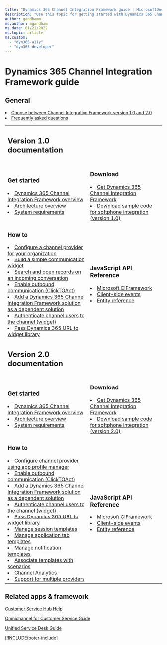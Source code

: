 ```yaml
---
title: "Dynamics 365 Channel Integration Framework guide | MicrosoftDocs"
description: "Use this topic for getting started with Dynamics 365 Channel Integration Framework. Includes download links and Javascript reference."
author: gandhamm
ms.author: mgandham
ms.date: 01/21/2022
ms.topic: article
ms.custom: 
  - "dyn365-a11y"
  - "dyn365-developer"
---
```


# Dynamics 365 Channel Integration Framework guide

<table>
<tr>
<h2> General </h2>
<li><a href="choose-between-versions.md" data-raw-source="[Choose between Channel Integration Framework version 1.0 and 2.0](choose-between-versions.md)">Choose between Channel Integration Framework version 1.0 and 2.0</a></li>

<li><a href="v1/administer/faq-channel-integration-framework.md" data-raw-source="[Frequently asked questions](v1/administer/faq-channel-integration-framework.md)">Frequently asked questions</a></li>
</tr>

<tr>
<td>
<h2> Version 1.0 documentation</h2>
</td>
</td>
<td>
</tr>

<tr>
<td>
<h3> Get started </h3>
<li><a href="v1/administer/overview-channel-integration-framework.md" data-raw-source="[Dynamics 365 Channel Integration Framework overview](v1/administer/overview-channel-integration-framework.md)">Dynamics 365 Channel Integration Framework overview</a></li>
<li><a href="v1/administer/overview-channel-integration-framework.md" data-raw-source="[Architecture overview of Dynamics 365 Channel Integration Framework](v1/administer/overview-channel-integration-framework.md)">Architecture overview</a></li>
<li><a href="v1/administer/system-requirements-channel-integration-framework.md" data-raw-source="[System requirements](v1/administer/system-requirements-channel-integration-framework.md)">System requirements</a></li>
</td>

<td>

<h3> Download </h3>

<li><a href="v1/administer/get-channel-integration-framework.md" data-raw-source="[Get Dynamics 365 Channel Integration Framework](v1/administer/get-channel-integration-framework.md)">Get Dynamics 365 Channel Integration Framework</a></li>
<li><a href="v1/administer/sample-softphone-integration.md" data-raw-source="[Download sample code for softphone integration (version 1.0)](v1/administer/sample-softphone-integration.md)">Download sample code for softphone integration (version 1.0)</a></li>
</td>
</tr>

<tr>
<td>

<h3> How to </h3>

<li><a href="v1/administer/configure-channel-provider-channel-integration-framework.md" data-raw-source="[Configure a channel provider for your organization](../customer-service/channel-integration-framework/configure-channel-provide-channel-integration-framework.md)">Configure a channel provider for your organization</a></li>
<li><a href="v1/administer/getting-started-simple-widget.md" data-raw-source="[Build a simple communication widget](v1/administer/getting-started-simple-widget.md)">Build a simple communication widget</a></li>
<li><a href="v1/administer/search-open-records-incoming-conversations.md" data-raw-source="[Search and open records on an incoming conversation](v1/administer/search-open-records-incoming-conversations.md)">Search and open records on an incoming conversation</a></li>
<li><a href="v1/administer/enable-outbound-communication-clicktoact.md" data-raw-source="[Enable outbound communication (ClickTOAct)](v1/administer/enable-outbound-communication-clicktoact.md)">Enable outbound communication (ClickTOAct)</a></li>
<li><a href="v1/administer/add-cif-solution-dependent-solution.md" data-raw-source="[Add a Dynamics 365 Channel Integration Framework solution as a dependent solution](v1/administer/add-cif-solution-dependent-solution.md)">Add a Dynamics 365 Channel Integration Framework solution as a dependent solution</a></li>
<li><a href="v1/administer/authenticate-channel-users.md" data-raw-source="[Authenticate channel users to the channel (widget)](v1/administer/authenticate-channel-users.md)">Authenticate channel users to the channel (widget)</a></li>
<li><a href="v1/administer/pass-url-widget-library.md" data-raw-source="[Pass Dynamics 365 URL to widget library](v1/administer/pass-url-widget-library.md)">Pass Dynamics 365 URL to widget library</a></li>
</td>
<td>

<h3> JavaScript API Reference </h3>

<li><a href="v1/develop/reference/microsoft-ciframework.md" data-raw-source="[Microsoft.CIFramework
 methods](v1/develop/reference/microsoft-ciframework.md)">Microsoft.CIFramework</a></li>
<li><a href="v1/develop/reference/client-side-events.md" data-raw-source="[Client-side events](v1/develop/reference/client-side-events.md)">Client-side events</a>
<li><a href="v1/develop/reference/entities-attributes/msdyn-ciprovider.md" data-raw-source="[Entity reference](v1/develop/reference/entities-attributes/msdyn-ciprovider.md)">Entity reference</a></li>

</td>
</tr>



<tr>
<td>
<h2> Version 2.0 documentation </h2>
</td>
<td>
</td>
</tr>

<tr>

<td>
<h3> Get started </h3>
<li><a href="v2/administer/overview-channel-integration-framework.md" data-raw-source="[Dynamics 365 Channel Integration Framework overview](v2/administer/overview-channel-integration-framework.md)">Dynamics 365 Channel Integration Framework overview</a></li>
<li><a href="v2/administer/architecture-overview-channel-integration-framework-v2.md" data-raw-source="[Architecture overview of Dynamics 365 Channel Integration Framework](v2/administer/architecture-overview-channel-integration-framework-v2.md)">Architecture overview</a></li>
<li><a href="v2/administer/system-requirements-channel-integration-framework-v2.md" data-raw-source="[System requirements](v2/administer/system-requirements-channel-integration-framework-v2.md)">System requirements</a></li>
</td>

<td>

<h3> Download </h3>

<li><a href="v1/administer/get-channel-integration-framework.md" data-raw-source="[Get Dynamics 365 Channel Integration Framework](v2/administer/get-channel-integration-framework.md)">Get Dynamics 365 Channel Integration Framework</a></li>
<li><a href="v2/administer/sample-softphone-integration-v2.md" data-raw-source="[Download sample code for softphone integration (version 2.0)](v2/administer/sample-softphone-integration-v2.md)">Download sample code for softphone integration (version 2.0)</a></li>
</td>
</tr>

<tr>
<td>

<h3> How to </h3>

<li><a href="v2/administer/configure-channel-provider-app-profile-manager.md" data-raw-source="[Configure channel provider using app profile manager](v2/administer/configure-channel-provider-app-profile-manager.md)">Configure channel provider using app profile manager</a></li>
<li><a href="v2/administer/enable-outbound-communication-clicktoact.md" data-raw-source="[Enable outbound communication (ClickTOAct)](v2/administer/enable-outbound-communication-clicktoact.md)">Enable outbound communication (ClickTOAct)</a></li>
<li><a href="v2/administer/add-cif-solution-dependent-solution.md" data-raw-source="[Add a Dynamics 365 Channel Integration Framework solution as a dependent solution](v2/administer/add-cif-solution-dependent-solution.md)">Add a Dynamics 365 Channel Integration Framework solution as a dependent solution</a></li>
<li><a href="v2/administer/authenticate-channel-users.md" data-raw-source="[Authenticate channel users to the channel (widget)](v2/administer/authenticate-channel-users.md)">Authenticate channel users to the channel (widget)</a></li>
<li><a href="v2/administer/pass-url-widget-library.md" data-raw-source="[Pass Dynamics 365 URL to widget library](v2/administer/pass-url-widget-library.md)">Pass Dynamics 365 URL to widget library</a></li>
<li><a href="v2/administer/session-templates-cif.md" data-raw-source="[Manage session templates](v2/administer/session-templates-cif.md)">Manage session templates</a></li>
<li><a href="v2/administer/application-tab-templates-cif.md" data-raw-source="[Manage application tab templates](v2/administer/application-tab-templates-cif.md)">Manage application tab templates</a></li>
<li><a href="v2/administer/notification-templates-cif.md" data-raw-source="[Manage notification templates](v2/administer/notification-templates-cif.md)">Manage notification templates</a></li>
<li><a href="v2/administer/associate-templates-cif.md" data-raw-source="[Associate templates with scenarios](v2/administer/associate-templates-cif.md)">Associate templates with scenarios</a></li>
<li><a href="v2/administer/channel-analytics.md" data-raw-source="[Channel Analytics](v2/administer/channel-analytics.md)">Channel Analytics</a></li>
<li><a href="v2/administer/support-multiple-providers.md" data-raw-source="[Support for multiple providers](v2/administer/support-multiple-providers.md)">Support for multiple providers</a></li>
</td>
<td>

<h3> JavaScript API Reference </h3>
 
<li><a href="v2/develop/reference/microsoft-ciframework-v2.md" data-raw-source="[Microsoft.CIFramework
 methods](v2/develop/reference/microsoft-ciframework-v2.md)">Microsoft.CIFramework</a></li>
<li><a href="v2/v1/develop/reference/client-side-events.md" data-raw-source="[Client-side events](v2/v1/develop/reference/client-side-events.md)">Client-side events</a>
<li><a href="/dynamics365/customer-service/channel-integration-framework/v2/reference/entities-attributes/msdyn_channelprovider" data-raw-source="[Entity reference](/dynamics365/customer-service/channel-integration-framework/v2/reference/entities-attributes/msdyn_channelprovider)">Entity reference</a></li>
</td>
</tr>

</table>

<h2>Related apps & framework</h2>

<a href="/dynamics365/customer-service/help-hub" data-raw-source="[Customer Service Hub Help](../customer-service/help-hub.md)">Customer Service Hub Help</a>

<a href="/dynamics365/omnichannel/omnichannel-customer-service-guide" data-raw-source="[Omnichannel for Customer Service Guide](../customer-service/implement/introduction-omnichannel.md)">Omnichannel for Customer Service Guide</a>

<a href="/dynamics365/unified-service-desk/unified-service-desk" data-raw-source="[Unified Service Desk Guide](../unified-service-desk/unified-service-desk.md)">Unified Service Desk Guide</a>


[!INCLUDE[footer-include](../includes/footer-banner.md)]

